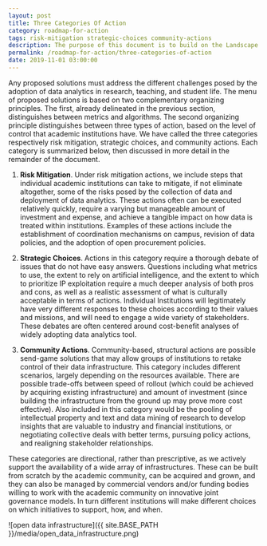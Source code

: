 ```yaml
---
layout: post
title: Three Categories Of Action
category: roadmap-for-action
tags: risk-mitigation strategic-choices community-actions
description: The purpose of this document is to build on the Landscape Analysis by offering a roadmap of potential actions that stakeholders can use to chart both individual and collective responses.
permalink: /roadmap-for-action/three-categories-of-action
date: 2019-11-01 03:00:00
---
```


Any proposed solutions must address the different challenges posed by the adoption of data analytics in research, teaching, and student life. The menu of proposed solutions is based on two complementary organizing principles. The first, already delineated in the previous section, distinguishes between metrics and algorithms. The second organizing principle distinguishes between three types of action, based on the level of control that academic institutions have. We have called the three categories respectively risk mitigation, strategic choices, and community actions. Each category is summarized below, then discussed in more detail in the remainder of the document.

1. **Risk Mitigation**. Under risk mitigation actions, we include steps that individual academic institutions can take to mitigate, if not eliminate altogether, some of the risks posed by the collection of data and deployment of data analytics. These actions often can be executed relatively quickly, require a varying but manageable amount of investment and expense, and achieve a tangible impact on how data is treated within institutions. Examples of these actions include the establishment of coordination mechanisms on campus, revision of data policies, and the adoption of open procurement policies.

2. **Strategic Choices**. Actions in this category require a thorough debate of issues that do not have easy answers. Questions including what metrics to use, the extent to rely on artificial intelligence, and the extent to which to prioritize IP exploitation require a much deeper analysis of both pros and cons, as well as a realistic assessment of what is culturally acceptable in terms of actions. Individual Institutions will legitimately have very different responses to these choices according to their values and missions, and will need to engage a wide variety of stakeholders. These debates are often centered around cost-benefit analyses of widely adopting data analytics tool.

3. **Community Actions**. Community-based, structural actions are possible send-game solutions that may allow groups of institutions to retake control of their data infrastructure. This category includes different scenarios, largely depending on the resources available. There are possible trade-offs between speed of rollout (which could be achieved by acquiring existing infrastructure) and amount of investment (since building the infrastructure from the ground up may prove more cost effective). Also included in this category would be the pooling of intellectual property and text and data mining of research to develop insights that are valuable to industry and financial institutions, or negotiating collective deals with better terms, pursuing policy actions, and realigning stakeholder relationships.

These categories are directional, rather than prescriptive, as we actively support the availability of a wide array of infrastructures. These can be built from scratch by the academic community, can be acquired and grown, and they can also be managed by commercial vendors and/or funding bodies willing to work with the academic community on innovative joint governance models. In turn different institutions will make different choices on which initiatives to support, how, and when.

![open data infrastructure]({{ site.BASE_PATH }}/media/open_data_infrastructure.png)
